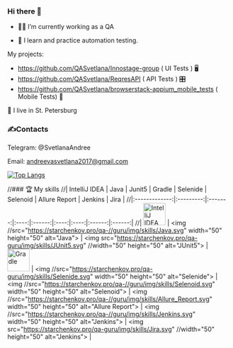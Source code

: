 ### Hi there 👋

- :woman_technologist: I’m currently working as a QA

- :monocle_face:  I learn and practice automation testing.  
 
My projects:
 - https://github.com/QASvetlana/Innostage-group ( UI Tests ) 🖥
 - https://github.com/QASvetlana/ReqresAPI ( API Tests ) 🎛
 - https://github.com/QASvetlana/browserstack-appium_mobile_tests ( Mobile Tests) 📲
 
 :slightly_smiling_face: I live in St. Petersburg
### :writing_hand:Contacts
Telegram: @SvetlanaAndree

Email: andreevasvetlana2017@gmail.com

[![Top Langs](https://github-readme-stats.vercel.app/api/top-langs/?username=QASvetlana)](https://github.com/QASvetlana/github-readme-stats)





//### :trophy: My skills
//| IntelliJ IDEA | Java | Junit5 | Gradle | Selenide | Selenoid | Allure Report | Jenkins | Jira | 
//|:-------------:|:---------:|:-------:|:----:|:------:|:----:|:----:|:------:|:------:|
//| <img src="https://starchenkov.pro/qa-guru/img/skills/Intelij_IDEA.svg" width="50" height="50"  alt="IntelliJ IDEA"> | <img //src="https://starchenkov.pro/qa-//guru/img/skills/Java.svg" width="50" height="50"  alt="Java"> | <img src="https://starchenkov.pro/qa-guru/img/skills/JUnit5.svg" //width="50" height="50"  alt="JUnit5"> | <img src="https://starchenkov.pro/qa-guru/img/skills/Gradle.svg" width="50" height="50"  alt="Gradle"> | <img //src="https://starchenkov.pro/qa-guru/img/skills/Selenide.svg" width="50" height="50"  alt="Selenide"> | <img //src="https://starchenkov.pro/qa-//guru/img/skills/Selenoid.svg" width="50" height="50"  alt="Selenoid"> | <img //src="https://starchenkov.pro/qa-//guru/img/skills/Allure_Report.svg" width="50" height="50"  alt="Allure Report"> | <img //src="https://starchenkov.pro/qa-//guru/img/skills/Jenkins.svg" width="50" height="50"  alt="Jenkins"> | <img src="https://starchenkov.pro/qa-guru/img/skills/Jira.svg" //width="50" height="50"  alt="Jenkins"> |
